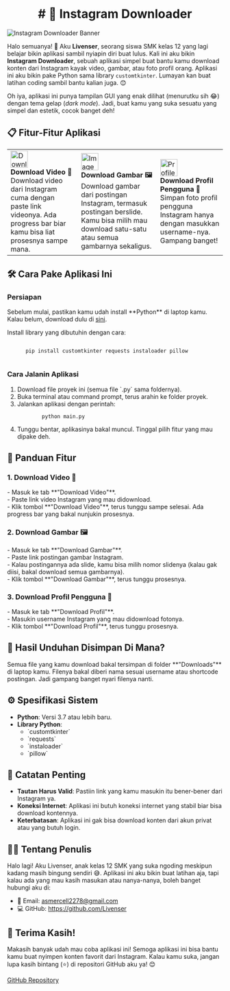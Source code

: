 <div class="container">
  <div style="text-align: center;">
    <h1># 🌟 Instagram Downloader</h1>
  </div>

  <div class="banner">
    <img src="https://cdn.discordapp.com/attachments/1313720907629330432/1357974116438900746/ChatGPT_Image_Apr_2_2025_09_15_52_PM.png?ex=67f22773&is=67f0d5f3&hm=346ef24a9af96da6a99925d93b372d6550ea7a190445b8aa2e723a31c12a9b59&" alt="Instagram Downloader Banner" />
  </div>
  </div>

  <p class="center">
    Halo semuanya! 👋 Aku <strong>Livenser</strong>, seorang siswa SMK kelas 12 yang lagi belajar bikin aplikasi sambil nyiapin diri buat lulus. Kali ini aku bikin <strong>Instagram Downloader</strong>, sebuah aplikasi simpel buat bantu kamu download konten dari Instagram kayak video, gambar, atau foto profil orang. Aplikasi ini aku bikin pake Python sama library <code>customtkinter</code>. Lumayan kan buat latihan coding sambil bantu kalian juga. 😊
  </p>

  <p class="center">
    Oh iya, aplikasi ini punya tampilan GUI yang enak dilihat (menurutku sih 😂) dengan tema gelap (<em>dark mode</em>). Jadi, buat kamu yang suka sesuatu yang simpel dan estetik, cocok banget deh!
  </p>

  <h2>📋 Fitur-Fitur Aplikasi</h2>
  <table class="feature-table">
    <tr>
      <td>
        <img src="https://img.icons8.com/ios-filled/50/ffffff/download.png" alt="Download Icon" width="40" />
        <br />
        <strong>Download Video 🎥</strong>
        <br />
        Download video dari Instagram cuma dengan paste link videonya. Ada progress bar biar kamu bisa liat prosesnya sampe mana.
      </td>
      <td>
        <img src="https://img.icons8.com/ios-filled/50/ffffff/image.png" alt="Image Icon" width="40" />
        <br />
        <strong>Download Gambar 🖼️</strong>
        <br />
        Download gambar dari postingan Instagram, termasuk postingan berslide. Kamu bisa milih mau download satu-satu atau semua gambarnya sekaligus.
      </td>
      <td>
        <img src="https://img.icons8.com/ios-filled/50/ffffff/user-male-circle.png" alt="Profile Icon" width="40" />
        <br />
        <strong>Download Profil Pengguna 👤</strong>
        <br />
        Simpan foto profil pengguna Instagram hanya dengan masukkan username-nya. Gampang banget!
      </td>
    </tr>
  </table>

  <h2>🛠️ Cara Pake Aplikasi Ini</h2>

  <h3>Persiapan</h3>
  <p>
    Sebelum mulai, pastikan kamu udah install **Python** di laptop kamu. Kalau belum, download dulu di <a href="https://www.python.org/downloads/">sini</a>.
  </p>

  <p>
    Install library yang dibutuhin dengan cara:
  </p>
  <div class="code-block">
    <code>
      pip install customtkinter requests instaloader pillow
    </code>
  </div>

  <h3>Cara Jalanin Aplikasi</h3>
  <ol>
    <li>Download file proyek ini (semua file `.py` sama foldernya).</li>
    <li>Buka terminal atau command prompt, terus arahin ke folder proyek.</li>
    <li>Jalankan aplikasi dengan perintah:</li>
    <div class="code-block">
      <code>
        python main.py
      </code>
    </div>
    <li>Tunggu bentar, aplikasinya bakal muncul. Tinggal pilih fitur yang mau dipake deh.</li>
  </ol>

  <h2>🔧 Panduan Fitur</h2>

  <h3>1. Download Video 🎥</h3>
  <p>
    - Masuk ke tab **"Download Video"**.<br />
    - Paste link video Instagram yang mau didownload.<br />
    - Klik tombol **"Download Video"**, terus tunggu sampe selesai. Ada progress bar yang bakal nunjukin prosesnya.
  </p>

  <h3>2. Download Gambar 🖼️</h3>
  <p>
    - Masuk ke tab **"Download Gambar"**.<br />
    - Paste link postingan gambar Instagram.<br />
    - Kalau postingannya ada slide, kamu bisa milih nomor slidenya (kalau gak diisi, bakal download semua gambarnya).<br />
    - Klik tombol **"Download Gambar"**, terus tunggu prosesnya.
  </p>

  <h3>3. Download Profil Pengguna 👤</h3>
  <p>
    - Masuk ke tab **"Download Profil"**.<br />
    - Masukin username Instagram yang mau didownload fotonya.<br />
    - Klik tombol **"Download Profil"**, terus tunggu prosesnya.
  </p>

  <h2>📂 Hasil Unduhan Disimpan Di Mana?</h2>
  <p>
    Semua file yang kamu download bakal tersimpan di folder **"Downloads"** di laptop kamu. Filenya bakal diberi nama sesuai username atau shortcode postingan. Jadi gampang banget nyari filenya nanti.
  </p>

  <h2>⚙️ Spesifikasi Sistem</h2>
  <ul>
    <li><strong>Python</strong>: Versi 3.7 atau lebih baru.</li>
    <li><strong>Library Python</strong>:
      <ul>
        <li>`customtkinter`</li>
        <li>`requests`</li>
        <li>`instaloader`</li>
        <li>`pillow`</li>
      </ul>
    </li>
  </ul>

  <h2>🚨 Catatan Penting</h2>
  <ul>
    <li><strong>Tautan Harus Valid</strong>: Pastiin link yang kamu masukin itu bener-bener dari Instagram ya.</li>
    <li><strong>Koneksi Internet</strong>: Aplikasi ini butuh koneksi internet yang stabil biar bisa download kontennya.</li>
    <li><strong>Keterbatasan</strong>: Aplikasi ini gak bisa download konten dari akun privat atau yang butuh login.</li>
  </ul>

  <h2>👨‍💻 Tentang Penulis</h2>
  <p>
    Halo lagi! Aku Livenser, anak kelas 12 SMK yang suka ngoding meskipun kadang masih bingung sendiri 😅. Aplikasi ini aku bikin buat latihan aja, tapi kalau ada yang mau kasih masukan atau nanya-nanya, boleh banget hubungi aku di:
  </p>
  <ul>
    <li>📧 Email: <a href="mailto:asmercell2278@gmail.com">asmercell2278@gmail.com</a></li>
    <li>💻 GitHub: <a href="https://github.com/Livenser">https://github.com/Livenser</a></li>
  </ul>

  <h2>🙏 Terima Kasih!</h2>
  <p>
    Makasih banyak udah mau coba aplikasi ini! Semoga aplikasi ini bisa bantu kamu buat nyimpen konten favorit dari Instagram. Kalau kamu suka, jangan lupa kasih bintang (⭐) di repositori GitHub aku ya! 😊
  </p>

  <p class="center">
    <a href="https://github.com/Livenser/DOWNLOADER-IG/tree/main" class="button">GitHub Repository</a>
  </p>
</div>
